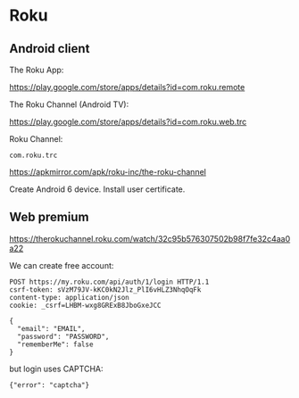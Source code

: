 # Roku

## Android client

The Roku App:

https://play.google.com/store/apps/details?id=com.roku.remote

The Roku Channel (Android TV):

https://play.google.com/store/apps/details?id=com.roku.web.trc

Roku Channel:

~~~
com.roku.trc
~~~

https://apkmirror.com/apk/roku-inc/the-roku-channel

Create Android 6 device. Install user certificate.

## Web premium

https://therokuchannel.roku.com/watch/32c95b576307502b98f7fe32c4aa0a22

We can create free account:

~~~
POST https://my.roku.com/api/auth/1/login HTTP/1.1
csrf-token: sVzM79JV-kKC0kN2Jlz_PlI6vHLZ3NhqOqFk
content-type: application/json
cookie: _csrf=LHBM-wxg8GRExB8JboGxeJCC

{
  "email": "EMAIL",
  "password": "PASSWORD",
  "rememberMe": false
}
~~~

but login uses CAPTCHA:

~~~
{"error": "captcha"}
~~~
